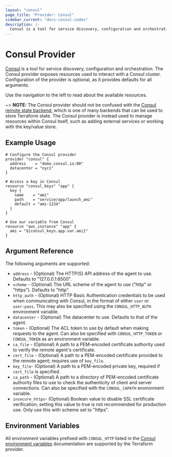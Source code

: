 ```yaml
---
layout: "consul"
page_title: "Provider: Consul"
sidebar_current: "docs-consul-index"
description: |-
  Consul is a tool for service discovery, configuration and orchestration. The Consul provider exposes resources used to interact with a Consul cluster. Configuration of the provider is optional, as it provides defaults for all arguments.
---
```


# Consul Provider

[Consul](https://www.consul.io) is a tool for service discovery, configuration
and orchestration. The Consul provider exposes resources used to interact with a
Consul cluster. Configuration of the provider is optional, as it provides
defaults for all arguments.

Use the navigation to the left to read about the available resources.

~> **NOTE:** The Consul provider should not be confused with the [Consul remote
state backend][consul-remote-state-backend], which is one of many backends that
can be used to store Terraform state. The Consul provider is instead used to
manage resources within Consul itself, such as adding external services or
working with the key/value store.

[consul-remote-state-backend]: /docs/backends/types/consul.html

## Example Usage

```hcl
# Configure the Consul provider
provider "consul" {
  address    = "demo.consul.io:80"
  datacenter = "nyc1"
}

# Access a key in Consul
resource "consul_keys" "app" {
  key {
    name    = "ami"
    path    = "service/app/launch_ami"
    default = "ami-1234"
  }
}

# Use our variable from Consul
resource "aws_instance" "app" {
  ami = "${consul_keys.app.var.ami}"
}
```

## Argument Reference

The following arguments are supported:

* `address` - (Optional) The HTTP(S) API address of the agent to use. Defaults to "127.0.0.1:8500".
* `scheme` - (Optional) The URL scheme of the agent to use ("http" or "https"). Defaults to "http".
* `http_auth` - (Optional) HTTP Basic Authentication credentials to be used when communicating with Consul, in the format of either `user` or `user:pass`. This may also be specified using the `CONSUL_HTTP_AUTH` environment variable.
* `datacenter` - (Optional) The datacenter to use. Defaults to that of the agent.
* `token` - (Optional) The ACL token to use by default when making requests to the agent. Can also be specified with `CONSUL_HTTP_TOKEN` or `CONSUL_TOKEN` as an environment variable.
* `ca_file` - (Optional) A path to a PEM-encoded certificate authority used to verify the remote agent's certificate.
* `cert_file` - (Optional) A path to a PEM-encoded certificate provided to the remote agent; requires use of `key_file`.
* `key_file`- (Optional) A path to a PEM-encoded private key, required if `cert_file` is specified.
* `ca_path` - (Optional) A path to a directory of PEM-encoded certificate authority files to use to check the authenticity of client and server connections. Can also be specified with the `CONSUL_CAPATH` environment variable.
* `insecure_https`- (Optional) Boolean value to disable SSL certificate verification; setting this value to true is not recommended for production use. Only use this with scheme set to "https".

## Environment Variables

All environment variables prefixed with `CONSUL_HTTP` listed in the [Consul environment variables](https://www.consul.io/docs/commands/index.html#environment-variables)
documentation are supported by the Terraform provider.
